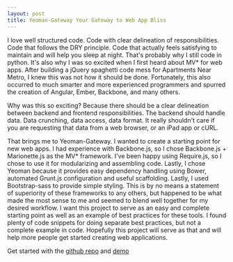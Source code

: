 ```yaml
---
layout: post
title: Yeoman-Gateway Your Gateway to Web App Bliss
---
```


I love well structured code. Code with clear delineation of responsibilities. Code that follows the DRY principle. Code that actually feels satisfying to maintain and will help you sleep at night. That's probably why I still code in python. It's also why I was so excited when I first heard about MV* for web apps. After building a jQuery spaghetti code mess for Apartments Near Metro, I knew this was not how it should be done. Fortunately, this also occurred to much smarter and more experienced programmers and spurred the creation of Angular, Ember, Backbone, and many others.

Why was this so exciting? Because there should be a clear delineation between backend and frontend responsibilities. The backend should handle data. Data crunching, data access, data format. It really shouldn't care if you are requesting that data from a web browser, or an iPad app or cURL.

That brings me to Yeoman-Gateway. I wanted to create a starting point for new web apps. I had experience with Backbone.js, so I chose Backbone.js + Marionette.js as the MV* framework. I've been happy using Require.js, so I chose to use it for modularizing and assembling code. Lastly, I chose Yeoman because it provides easy dependency handling using Bower, automated Grunt.js configuration and useful scaffolding. Lastly, I used Bootstrap-sass to provide simple styling. This is by no means a statement of superiority of these frameworks to any others, but happened to be what made the most sense to me and seemed to blend well together for my desired workflow. I want this project to serve as an easy and complete starting point as well as an example of best practices for these tools. I found plenty of code snippets for doing separate best practices, but not a complete example in code. Hopefully this project will serve as that and will help more people get started creating web applications.

Get started with the [github repo](https://github.com/wlindner/Yeoman-Gateway) and [demo](http://williamlindner.com/Yeoman-Gateway)